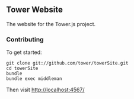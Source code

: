 ## Tower Website

The website for the Tower.js project.

### Contributing

To get started:

```
git clone git://github.com/tower/towerSite.git
cd towerSite
bundle
bundle exec middleman
```

Then visit [http://localhost:4567/](http://localhost:4567/)